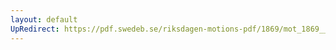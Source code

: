 ```yaml
---
layout: default
UpRedirect: https://pdf.swedeb.se/riksdagen-motions-pdf/1869/mot_1869__ak__00308/mot_1869__ak__00308_002.pdf
---
```

